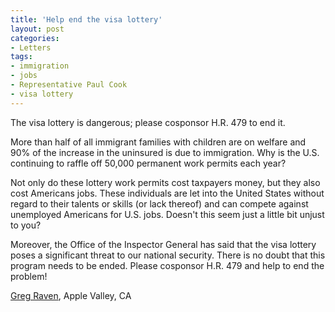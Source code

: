 ```yaml
---
title: 'Help end the visa lottery'
layout: post
categories:
- Letters
tags:
- immigration
- jobs
- Representative Paul Cook
- visa lottery
---
```


The visa lottery is dangerous; please cosponsor H.R. 479 to end it.

More than half of all immigrant families with children are on welfare and 90% of the increase in the uninsured is due to immigration. Why is the U.S. continuing to raffle off 50,000 permanent work permits each year?

Not only do these lottery work permits cost taxpayers money, but they also cost Americans jobs. These individuals are let into the United States without regard to their talents or skills (or lack thereof) and can compete against unemployed Americans for U.S. jobs. Doesn't this seem just a little bit unjust to you?

Moreover, the Office of the Inspector General has said that the visa lottery poses a significant threat to our national security. There is no doubt that this program needs to be ended. Please cosponsor H.R. 479 and help to end the problem!

[Greg Raven](https://www.gregraven.org/), Apple Valley, CA
